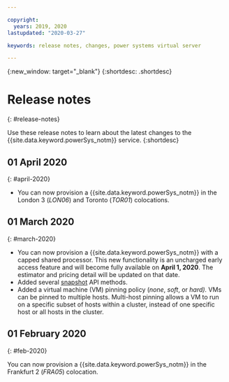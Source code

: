 ```yaml
---

copyright:
  years: 2019, 2020
lastupdated: "2020-03-27"

keywords: release notes, changes, power systems virtual server

---
```


{:new_window: target="_blank"}
{:shortdesc: .shortdesc}

# Release notes
{: #release-notes}

Use these release notes to learn about the latest changes to the {{site.data.keyword.powerSys_notm}} service.
{:shortdesc}

## 01 April 2020
{: #april-2020}

- You can now provision a {{site.data.keyword.powerSys_notm}} in the London 3 (*LON06*) and Toronto (*TOR01*) colocations.

## 01 March 2020
{: #march-2020}

- You can now provision a {{site.data.keyword.powerSys_notm}} with a capped shared processor. This new functionality is an uncharged early access feature and will become fully available on **April 1, 2020**. The estimator and pricing detail will be updated on that date.
- Added several [snapshot](https://cloud.ibm.com/apidocs/power-cloud#list-all-pvm-instance-snapshots-for-this-cloud-ins) API methods.
- Added a virtual machine (VM) pinning policy (*none*, *soft*, or *hard).* VMs can be pinned to multiple hosts. Multi-host pinning allows a VM to run on a specific subset of hosts within a cluster, instead of one specific host or all hosts in the cluster.

## 01 February 2020
{: #feb-2020}

You can now provision a {{site.data.keyword.powerSys_notm}} in the Frankfurt 2 (*FRA05*) colocation.
